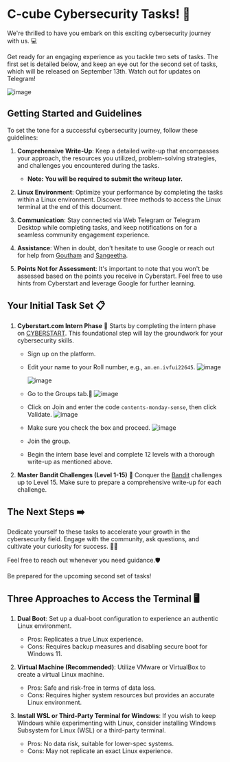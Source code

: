 # C-cube Cybersecurity Tasks! 🔐

We're thrilled to have you embark on this exciting cybersecurity journey with us. 💻

Get ready for an engaging experience as you tackle two sets of tasks. The first set is detailed below, and keep an eye out for the second set of tasks, which will be released on September 13th. Watch out for updates on Telegram!

![image](https://i.ibb.co/k8qvWkt/image.png)

## Getting Started and Guidelines

To set the tone for a successful cybersecurity journey, follow these guidelines:

1. **Comprehensive Write-Up**: Keep a detailed write-up that encompasses your approach, the resources you utilized, problem-solving strategies, and challenges you encountered during the tasks.
   - **Note: You will be required to submit the writeup later.**

2. **Linux Environment**: Optimize your performance by completing the tasks within a Linux environment. Discover three methods to access the Linux terminal at the end of this document.

3. **Communication**: Stay connected via Web Telegram or Telegram Desktop while completing tasks, and keep notifications on for a seamless community engagement experience.

4. **Assistance**: When in doubt, don't hesitate to use Google or reach out for help from [Goutham](https://t.me/iHaveSystemctl) and [Sangeetha](https://t.me/sangeeetaa).

5. **Points Not for Assessment**: It's important to note that you won't be assessed based on the points you receive in Cyberstart. Feel free to use hints from Cyberstart and leverage Google for further learning.

## Your Initial Task Set 📋

1. **Cyberstart.com Intern Phase** 🔐
    Starts by completing the intern phase on [CYBERSTART](https://cyberstart.com). This foundational step will lay the groundwork for your cybersecurity skills.
   - Sign up on the platform.
   - Edit your name to your Roll number, e.g., `am.en.ivfui22645`.
     ![image](https://i.ibb.co/yswnxrw/image.png)
     
     ![image](https://i.ibb.co/PrWrNz2/image.png)
   - Go to the Groups tab.👥
     ![image](https://i.ibb.co/DYGPxRd/image.png)
   - Click on Join and enter the code `contents-monday-sense`, then click Validate.
     ![image](https://i.ibb.co/MsdbWXb/image.png)
   - Make sure you check the box and proceed.
     ![image](https://i.ibb.co/80w4qLb/image.png)
   - Join the group.
   - Begin the intern base level and complete 12 levels with a thorough write-up as mentioned above.

2. **Master Bandit Challenges (Level 1-15)** 💪
   Conquer the [Bandit](https://overthewire.org/wargames/bandit/) challenges up to Level 15.
   Make sure to prepare a 
   comprehensive write-up for each challenge.

## The Next Steps ➡️

Dedicate yourself to these tasks to accelerate your growth in the cybersecurity field. Engage with the community, ask questions, and cultivate your curiosity for success. 🧠💡

Feel free to reach out whenever you need guidance.🛡️

Be prepared for the upcoming second set of tasks!

## Three Approaches to Access the Terminal 🖥️

1. **Dual Boot**: Set up a dual-boot configuration to experience an authentic Linux environment.
   - Pros: Replicates a true Linux experience.
   - Cons: Requires backup measures and disabling secure boot for Windows 11.

2. **Virtual Machine (Recommended)**: Utilize VMware or VirtualBox to create a virtual Linux machine.
   - Pros: Safe and risk-free in terms of data loss.
   - Cons: Requires higher system resources but provides an accurate Linux environment.

3. **Install WSL or Third-Party Terminal for Windows**: If you wish to keep Windows while experimenting with Linux, consider installing Windows Subsystem for Linux (WSL) or a third-party terminal.
   - Pros: No data risk, suitable for lower-spec systems.
   - Cons: May not replicate an exact Linux experience.

